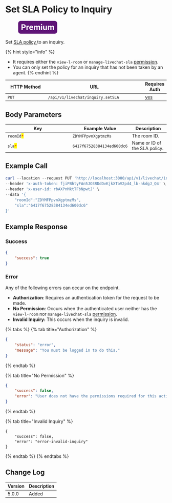 # Set SLA Policy to Inquiry

<figure><img src="../../../../../../../.gitbook/assets/Premium.svg" alt=""><figcaption></figcaption></figure>

Set [SLA policy ](https://docs.rocket.chat/use-rocket.chat/omnichannel/sla-policies)to an inquiry.

{% hint style="info" %}
* It requires either the `view-l-room` or `manage-livechat-sla` [permission](https://docs.rocket.chat/use-rocket.chat/workspace-administration/permissions).
* You can only set the policy for an inquiry that has not been taken by an agent.
{% endhint %}

<table><thead><tr><th width="163">HTTP Method</th><th width="347">URL</th><th>Requires Auth</th></tr></thead><tbody><tr><td><code>PUT</code></td><td><code>/api/v1/livechat/inquiry.setSLA</code></td><td><a href="../../../authentication-endpoints/">yes</a></td></tr></tbody></table>

## Body Parameters

<table><thead><tr><th width="189">Key</th><th>Example Value</th><th>Description</th></tr></thead><tbody><tr><td><code>roomId</code><mark style="color:red;"><code>*</code></mark></td><td><code>ZDYMFPpvnXgptmzMs</code></td><td>The room ID.</td></tr><tr><td><code>sla</code><mark style="color:red;"><code>*</code></mark></td><td><code>6417f67528384134ed600dc6</code></td><td>Name or ID of the SLA policy.</td></tr></tbody></table>

## Example Call

```powershell
curl --location --request PUT 'http://localhost:3000/api/v1/livechat/inquiry.setSLA' \
--header 'x-auth-token: fjiPBhtyFAn5JO3RDdDvKjkXToV2pd4_lb-nkdgJ_Q4' \
--header 'x-user-id: rbAXPnMktTFbNpwtJ' \
--data '{
    "roomId":"ZDYMFPpvnXgptmzMs",
    "sla":"6417f67528384134ed600dc6"
}'
```

## Example Response

### Success

```json
{
    "success": true
}
```

### Error

Any of the following errors can occur on the endpoint.

* **Authorization**: Requires an authentication token for the request to be made.
* **No Permission**: Occurs when the authenticated user neither has the `view-l-room` nor `manage-livechat-sla` [permission](https://docs.rocket.chat/use-rocket.chat/workspace-administration/permissions).
* **Invalid Inquiry:** This occurs when the inquiry is invalid.

{% tabs %}
{% tab title="Authorization" %}
```json
{
    "status": "error",
    "message": "You must be logged in to do this."
}
```
{% endtab %}

{% tab title="No Permission" %}
```json
{
    "success": false,
    "error": "User does not have the permissions required for this action [error-unauthorized]"
}
```
{% endtab %}

{% tab title="Invalid Inquiry" %}
```
{
    "success": false,
    "error": "error-invalid-inquiry"
}
```
{% endtab %}
{% endtabs %}

## Change Log

| Version | Description |
| ------- | ----------- |
| 5.0.0   | Added       |
